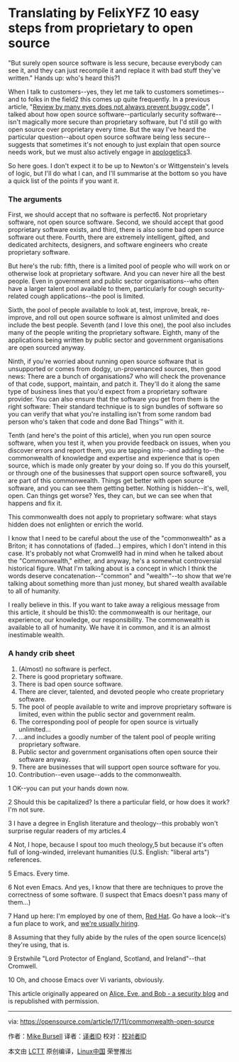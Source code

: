 Translating by FelixYFZ 10 easy steps from proprietary to open source
======
"But surely open source software is less secure, because everybody can see it, and they can just recompile it and replace it with bad stuff they've written." Hands up: who's heard this?1

When I talk to customers--yes, they let me talk to customers sometimes--and to folks in the field2 this comes up quite frequently. In a previous article, "[Review by many eyes does not always prevent buggy code][1]", I talked about how open source software--particularly security software--isn't magically more secure than proprietary software, but I'd still go with open source over proprietary every time. But the way I've heard the particular question--about open source software being less secure--suggests that sometimes it's not enough to just explain that open source needs work, but we must also actively engage in [apologetics][2]3.

So here goes. I don't expect it to be up to Newton's or Wittgenstein's levels of logic, but I'll do what I can, and I'll summarise at the bottom so you have a quick list of the points if you want it.

### The arguments

First, we should accept that no software is perfect6. Not proprietary software, not open source software. Second, we should accept that good proprietary software exists, and third, there is also some bad open source software out there. Fourth, there are extremely intelligent, gifted, and dedicated architects, designers, and software engineers who create proprietary software.

But here's the rub: fifth, there is a limited pool of people who will work on or otherwise look at proprietary software. And you can never hire all the best people. Even in government and public sector organisations--who often have a larger talent pool available to them, particularly for cough security-related cough applications--the pool is limited.

Sixth, the pool of people available to look at, test, improve, break, re-improve, and roll out open source software is almost unlimited and does include the best people. Seventh (and I love this one), the pool also includes many of the people writing the proprietary software. Eighth, many of the applications being written by public sector and government organisations are open sourced anyway.

Ninth, if you're worried about running open source software that is unsupported or comes from dodgy, un-provenanced sources, then good news: There are a bunch of organisations7 who will check the provenance of that code, support, maintain, and patch it. They'll do it along the same type of business lines that you'd expect from a proprietary software provider. You can also ensure that the software you get from them is the right software: Their standard technique is to sign bundles of software so you can verify that what you're installing isn't from some random bad person who's taken that code and done Bad Things™ with it.

Tenth (and here's the point of this article), when you run open source software, when you test it, when you provide feedback on issues, when you discover errors and report them, you are tapping into--and adding to--the commonwealth of knowledge and expertise and experience that is open source, which is made only greater by your doing so. If you do this yourself, or through one of the businesses that support open source software8, you are part of this commonwealth. Things get better with open source software, and you can see them getting better. Nothing is hidden--it's, well, open. Can things get worse? Yes, they can, but we can see when that happens and fix it.

This commonwealth does not apply to proprietary software: what stays hidden does not enlighten or enrich the world.

I know that I need to be careful about the use of the "commonwealth" as a Briton; it has connotations of (faded…) empires, which I don't intend in this case. It's probably not what Cromwell9 had in mind when he talked about the "Commonwealth," either, and anyway, he's a somewhat controversial historical figure. What I'm talking about is a concept in which I think the words deserve concatenation--"common" and "wealth"--to show that we're talking about something more than just money, but shared wealth available to all of humanity.

I really believe in this. If you want to take away a religious message from this article, it should be this10: the commonwealth is our heritage, our experience, our knowledge, our responsibility. The commonwealth is available to all of humanity. We have it in common, and it is an almost inestimable wealth.

### A handy crib sheet

  1. (Almost) no software is perfect.
  2. There is good proprietary software.
  3. There is bad open source software.
  4. There are clever, talented, and devoted people who create proprietary software.
  5. The pool of people available to write and improve proprietary software is limited, even within the public sector and government realm.
  6. The corresponding pool of people for open source is virtually unlimited…
  7. …and includes a goodly number of the talent pool of people writing proprietary software.
  8. Public sector and government organisations often open source their software anyway.
  9. There are businesses that will support open source software for you.
  10. Contribution--even usage--adds to the commonwealth.



1 OK--you can put your hands down now.

2 Should this be capitalized? Is there a particular field, or how does it work? I'm not sure.

3 I have a degree in English literature and theology--this probably won't surprise regular readers of my articles.4

4 Not, I hope, because I spout too much theology,5 but because it's often full of long-winded, irrelevant humanities (U.S. English: "liberal arts") references.

5 Emacs. Every time.

6 Not even Emacs. And yes, I know that there are techniques to prove the correctness of some software. (I suspect that Emacs doesn't pass many of them…)

7 Hand up here: I'm employed by one of them, [Red Hat][3]. Go have a look--it's a fun place to work, and [we're usually hiring][4].

8 Assuming that they fully abide by the rules of the open source licence(s) they're using, that is.

9 Erstwhile "Lord Protector of England, Scotland, and Ireland"--that Cromwell.

10 Oh, and choose Emacs over Vi variants, obviously.

This article originally appeared on [Alice, Eve, and Bob - a security blog][5] and is republished with permission.

--------------------------------------------------------------------------------

via: https://opensource.com/article/17/11/commonwealth-open-source

作者：[Mike Bursell][a]
译者：[译者ID](https://github.com/译者ID)
校对：[校对者ID](https://github.com/校对者ID)

本文由 [LCTT](https://github.com/LCTT/TranslateProject) 原创编译，[Linux中国](https://linux.cn/) 荣誉推出

[a]:https://opensource.com/users/mikecamel
[1]:https://opensource.com/article/17/10/many-eyes
[2]:https://en.wikipedia.org/wiki/Apologetics
[3]:https://www.redhat.com/
[4]:https://www.redhat.com/en/jobs
[5]:https://aliceevebob.com/2017/10/24/the-commonwealth-of-open-source/
